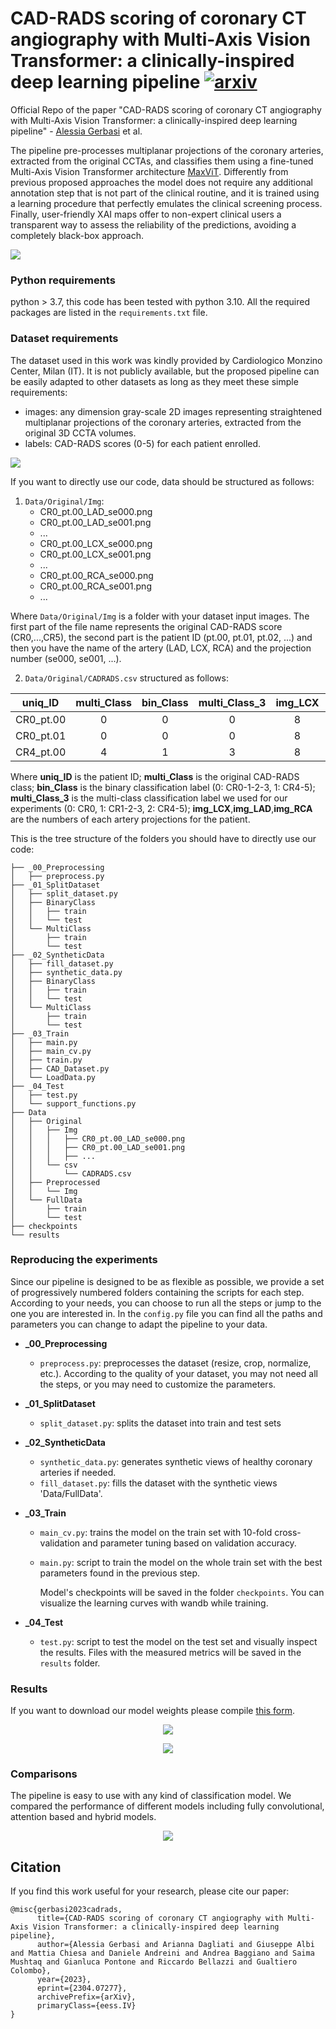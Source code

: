 # CAD-RADS scoring of coronary CT angiography with Multi-Axis Vision Transformer: a clinically-inspired deep learning pipeline [![arxiv](https://img.shields.io/badge/arXiv-red)](https://arxiv.org/abs/2304.07277) 

Official Repo of the paper "CAD-RADS scoring of coronary CT angiography with Multi-Axis Vision Transformer: a clinically-inspired deep learning pipeline" - [Alessia Gerbasi](https://scholar.google.com/citations?user=zzZZp_UAAAAJ&hl=it) et al.

The pipeline pre-processes multiplanar projections of the coronary arteries, extracted from the original CCTAs, and classifies them using a fine-tuned Multi-Axis Vision Transformer architecture [MaxViT](https://www.ecva.net/papers/eccv_2022/papers_ECCV/papers/136840453.pdf). 
Differently from previous proposed approaches the model does not require any additional annotation step that is not part of the clinical routine, and it is trained using a learning procedure that perfectly emulates the clinical screening process. 
Finally, user-friendly XAI maps offer to non-expert clinical users a transparent way to assess the reliability of the predictions, avoiding a completely black-box approach.

<img src="figures/pipeline.png">

### Python requirements 
python > 3.7, this code has been tested with python 3.10.
All the required packages are listed in the `requirements.txt` file.

### Dataset requirements
The dataset used in this work was kindly provided by Cardiologico Monzino Center, Milan (IT).
It is not publicly available, but the proposed pipeline can be easily adapted to other datasets as long as they meet these simple requirements:

- images: any dimension gray-scale 2D images representing straightened multiplanar projections of the coronary arteries, extracted from the original 3D CCTA volumes.
- labels: CAD-RADS scores (0-5) for each patient enrolled.

<img src="figures/example.png">

If you want to directly use our code, data should be structured as follows:
1. `Data/Original/Img`: 
    - CR0_pt.00_LAD_se000.png
    - CR0_pt.00_LAD_se001.png
    - ...
    - CR0_pt.00_LCX_se000.png
    - CR0_pt.00_LCX_se001.png
    - ...
    - CR0_pt.00_RCA_se000.png
    - CR0_pt.00_RCA_se001.png
    - ...
  
Where `Data/Original/Img` is a folder with your dataset input images. 
The first part of the file name represents the original CAD-RADS score (CR0,...,CR5), the second part is the patient ID (pt.00, pt.01, pt.02, ...) and then you have the name of the artery (LAD, LCX, RCA) and the projection number (se000, se001, ...).

2. `Data/Original/CADRADS.csv` structured as follows:

| uniq_ID    |multi_Class| bin_Class | multi_Class_3 | img_LCX | img_LAD  |  img_RCA |
| :------------: |:-----------:|:-----------:|:---------------:|:---------:|:----------:|:----------:|
| CR0_pt.00  |     0         |     0          |       0             |    8    |    8     |    8     |
| CR0_pt.01  |     0         |     0          |       0             |    8    |    8     |    8     |
| CR4_pt.00  |     4         |     1          |       3             |    8    |    0     |    8     |

Where **uniq_ID** is the patient ID; **multi_Class** is the original CAD-RADS class;
**bin_Class** is the binary classification label (0: CR0-1-2-3, 1: CR4-5); 
**multi_Class_3** is the multi-class classification label we used for our experiments (0: CR0, 1: CR1-2-3, 2: CR4-5);
**img_LCX**,**img_LAD**,**img_RCA** are the numbers of each artery projections for the patient.

This is the tree structure of the folders you should have to directly use our code:
``` 
├── _00_Preprocessing
│   ├── preprocess.py
├── _01_SplitDataset
│   ├── split_dataset.py
│   ├── BinaryClass
│   │   ├── train
│   │   └── test 
│   └── MultiClass
│       ├── train
│       └── test   
├── _02_SyntheticData
│   ├── fill_dataset.py
│   ├── synthetic_data.py
│   ├── BinaryClass
│   │   ├── train
│   │   └── test 
│   └── MultiClass
│       ├── train
│       └── test  
├── _03_Train
│   ├── main.py
│   ├── main_cv.py
│   ├── train.py
│   ├── CAD_Dataset.py
│   └── LoadData.py
├── _04_Test
│   ├── test.py
│   └── support_functions.py
├── Data
│   ├── Original
│   │   ├── Img
│   │   │   ├── CR0_pt.00_LAD_se000.png
│   │   │   ├── CR0_pt.00_LAD_se001.png
│   │   │   ├── ...
│   │   └── csv
│   │       └── CADRADS.csv
│   ├── Preprocessed
│   │   └── Img
│   └── FullData
│       ├── train
│       └── test  
├── checkpoints
└── results
``` 

### Reproducing the experiments 
Since our pipeline is designed to be as flexible as possible, we provide a set of progressively numbered folders containing the scripts for each step. 
According to your needs, you can choose to run all the steps or jump to the one you are interested in.
In the `config.py` file you can find all the paths and parameters you can change to adapt the pipeline to your data.

- **_00_Preprocessing**
  - `preprocess.py`: preprocesses the dataset (resize, crop, normalize, etc.). 
    According to the quality of your dataset, you may not need all the steps, or you may need to customize the parameters. 
  
- **_01_SplitDataset**
  - `split_dataset.py`: splits the dataset into train and test sets
  
- **_02_SyntheticData**
  - `synthetic_data.py`: generates synthetic views of healthy coronary arteries if needed. 
  - `fill_dataset.py`: fills the dataset with the synthetic views 'Data/FullData'. 
  
- **_03_Train**
  - `main_cv.py`: trains the model on the train set with 10-fold cross-validation and parameter tuning based on validation accuracy.
  - `main.py`: script to train the model on the whole train set with the best parameters found in the previous step.
  
    Model's checkpoints will be saved in the folder `checkpoints`. 
    You can visualize the learning curves with wandb while training.
  
- **_04_Test**
  - `test.py`: script to test the model on the test set and visually inspect the results. 
             Files with the measured metrics will be saved in the `results` folder.
  

### Results

If you want to download our model weights please compile [this form](
https://docs.google.com/forms/d/e/1FAIpQLScDs_0egdPDwWVe4Ed17bbdsw57oBtukDz0oUJ91KEUBc3-1w/viewform?usp=pp_url
).

<p align="center">
<img src="figures/results.png" width="auto" height="auto"/>
</p>

<p align="center">
<img src="figures/shap.png" width="auto" height="auto"/>
</p>

### Comparisons
The pipeline is easy to use with any kind of classification model.
We compared the performance of different models including fully convolutional, attention based and hybrid models.

<p align="center">
<img src="figures/comparison.png" width="auto" height="auto"/>
</p>


## Citation
If you find this work useful for your research, please cite our paper:
```
@misc{gerbasi2023cadrads,
      title={CAD-RADS scoring of coronary CT angiography with Multi-Axis Vision Transformer: a clinically-inspired deep learning pipeline}, 
      author={Alessia Gerbasi and Arianna Dagliati and Giuseppe Albi and Mattia Chiesa and Daniele Andreini and Andrea Baggiano and Saima Mushtaq and Gianluca Pontone and Riccardo Bellazzi and Gualtiero Colombo},
      year={2023},
      eprint={2304.07277},
      archivePrefix={arXiv},
      primaryClass={eess.IV}
}
```